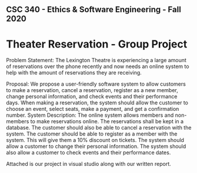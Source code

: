 ## CSC 340 - Ethics & Software Engineering - Fall 2020
# Theater Reservation - Group Project

Problem Statement:
The Lexington Theatre is experiencing a large amount of reservations over the phone recently and now needs an online system to help with the amount of reservations they are receiving.

Proposal:
We propose a user-friendly software system to allow customers to make a reservation, cancel a reservation, register as a new member, change personal information, and check events and their performance days. When making a reservation, the system should allow the customer to choose an event, select seats, make a payment, and get a confirmation number.
System Description:
The online system allows members and non-members to make reservations online. The reservations shall be kept in a database. The customer should also be able to cancel a reservation with the system. The customer should be able to register as a member with the system. This will give them a 10% discount on tickets. The system should allow a customer to change their personal information. The system should also allow a customer to check events and their performance dates.

Attached is our project in visual studio along with our written report. 

